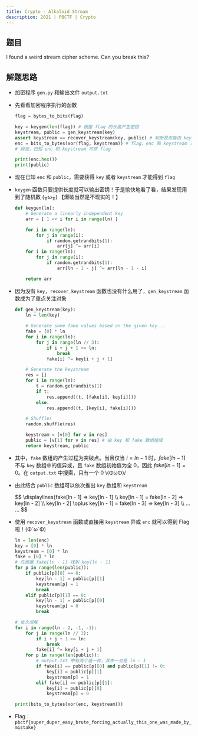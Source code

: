 ```yaml
---
title: Crypto - Alkaloid Stream
description: 2021 | PBCTF | Crypto
---
```


## 题目

I found a weird stream cipher scheme. Can you break this?

## 解题思路

- 加密程序 `gen.py` 和输出文件 `output.txt`
- 先看看加密程序执行的函数
    ```py
    flag = bytes_to_bits(flag) 

    key = keygen(len(flag)) # 根据 flag 的长度产生密钥
    keystream, public = gen_keystream(key)
    assert keystream == recover_keystream(key, public) # 判断是否能由 key 和 public 还原出 keystream
    enc = bits_to_bytes(xor(flag, keystream)) # flag、enc 和 keystream 三者长度一致
    # 异或，已知 enc 和 keystream 可求 flag

    print(enc.hex())
    print(public)
    ```
- 现在已知 `enc` 和 `public`，需要获得 `key` 或者 `keystream` 才能得到 `flag`
- `keygen` 函数只要提供长度就可以输出密钥！于是愉快地看了看，结果发现用到了随机数 (╥ω╥) 【爆破当然是不现实的！】
    ```py
    def keygen(ln):
        # Generate a linearly independent key
        arr = [ 1 << i for i in range(ln) ]

        for i in range(ln):
            for j in range(i):
                if random.getrandbits(1):
                    arr[j] ^= arr[i]
        for i in range(ln):
            for j in range(i):
                if random.getrandbits(1):
                    arr[ln - 1 - j] ^= arr[ln - 1 - i]

        return arr
    ```
- 因为没有 `key`，`recover_keystream` 函数也没有什么用了，`gen_keystream` 函数成为了重点关注对象
    ```py
    def gen_keystream(key):
        ln = len(key)
        
        # Generate some fake values based on the given key...
        fake = [0] * ln
        for i in range(ln):
            for j in range(ln // 3):
                if i + j + 1 >= ln:
                    break
                fake[i] ^= key[i + j + 1]

        # Generate the keystream
        res = []
        for i in range(ln):
            t = random.getrandbits(1)
            if t:
                res.append((t, [fake[i], key[i]]))
            else:
                res.append((t, [key[i], fake[i]]))

        # Shuffle!
        random.shuffle(res)

        keystream = [v[0] for v in res]
        public = [v[1] for v in res] # 由 key 和 fake 数组组成
        return keystream, public
    ```
- 其中，`fake` 数组的产生过程为突破点。当且仅当 $i = ln - 1$ 时，$fake[ln - 1]$ 不与 `key` 数组中的值异或，且 `fake` 数组初始值为全 $0$，因此 $fake[ln - 1] = 0$。在 `output.txt` 中搜索，只有一个 $0$ \\(ΦωΦ)/
- 由此结合 `public` 数组可以依次推出 `key` 数组和 `keystream`

    $$
    \displaylines{fake[ln - 1] => key[ln - 1] \\\ key[ln - 1] = fake[ln - 2] => key[ln - 2] \\\ key[ln - 2] \oplus key[ln - 1] = fake[ln - 3] => key[ln - 3] \\\ ... ...
    $$

- 使用 `recover_keystream` 函数或直接用 `keystream` 异或 `enc` 就可以得到 Flag 啦！(ΦˋωˊΦ)
    ```py
    ln = len(enc)
    key = [0] * ln
    keystream = [0] * ln
    fake = [0] * ln
    # 先根据 fake[ln - 1] 找到 key[ln - 1]
    for p in range(len(public)):
        if public[p][0] == 0:
            key[ln - 1] = public[p][1]
            keystream[p] = 1
            break
        elif public[p][1] == 0:
            key[ln - 1] = public[p][0]
            keystream[p] = 0
            break

    # 依次求解
    for i in range(ln - 2, -1, -1):
        for j in range(ln // 3):
            if i + j + 1 >= ln:
                break
            fake[i] ^= key[i + j + 1]
        for p in range(len(public)):
            # output.txt 中有两个值一样，其中一对是 ln - 1
            if fake[i] == public[p][0] and public[p][1] != 0:
                key[i] = public[p][1]
                keystream[p] = 1
            elif fake[i] == public[p][1]:
                key[i] = public[p][0]
                keystream[p] = 0

    print(bits_to_bytes(xor(enc, keystream)))
    ```
- Flag：`pbctf{super_duper_easy_brute_forcing_actually_this_one_was_made_by_mistake}`